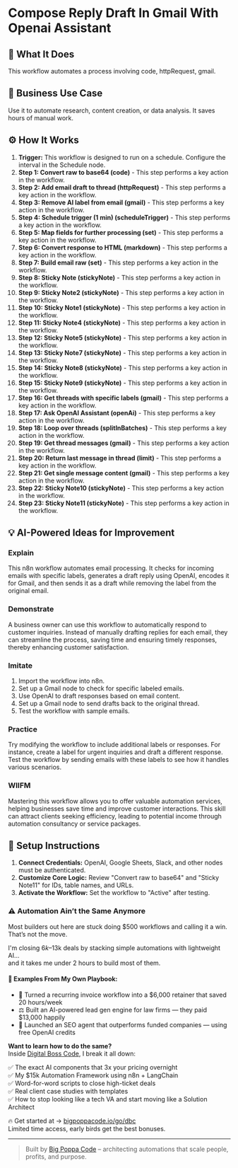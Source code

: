 # Compose Reply Draft In Gmail With Openai Assistant

## 🚀 What It Does
This workflow automates a process involving code, httpRequest, gmail.

## 💼 Business Use Case
Use it to automate research, content creation, or data analysis. It saves hours of manual work.

## ⚙️ How It Works
1.  **Trigger:** This workflow is designed to run on a schedule. Configure the interval in the Schedule node.
2. **Step 1: Convert raw to base64 (code)** - This step performs a key action in the workflow.
3. **Step 2: Add email draft to thread (httpRequest)** - This step performs a key action in the workflow.
4. **Step 3: Remove AI label from email (gmail)** - This step performs a key action in the workflow.
5. **Step 4: Schedule trigger (1 min) (scheduleTrigger)** - This step performs a key action in the workflow.
6. **Step 5: Map fields for further processing (set)** - This step performs a key action in the workflow.
7. **Step 6: Convert response to HTML (markdown)** - This step performs a key action in the workflow.
8. **Step 7: Build email raw (set)** - This step performs a key action in the workflow.
9. **Step 8: Sticky Note (stickyNote)** - This step performs a key action in the workflow.
10. **Step 9: Sticky Note2 (stickyNote)** - This step performs a key action in the workflow.
11. **Step 10: Sticky Note1 (stickyNote)** - This step performs a key action in the workflow.
12. **Step 11: Sticky Note4 (stickyNote)** - This step performs a key action in the workflow.
13. **Step 12: Sticky Note5 (stickyNote)** - This step performs a key action in the workflow.
14. **Step 13: Sticky Note7 (stickyNote)** - This step performs a key action in the workflow.
15. **Step 14: Sticky Note8 (stickyNote)** - This step performs a key action in the workflow.
16. **Step 15: Sticky Note9 (stickyNote)** - This step performs a key action in the workflow.
17. **Step 16: Get threads with specific labels (gmail)** - This step performs a key action in the workflow.
18. **Step 17: Ask OpenAI Assistant (openAi)** - This step performs a key action in the workflow.
19. **Step 18: Loop over threads (splitInBatches)** - This step performs a key action in the workflow.
20. **Step 19: Get thread messages (gmail)** - This step performs a key action in the workflow.
21. **Step 20: Return last message in thread (limit)** - This step performs a key action in the workflow.
22. **Step 21: Get single message content (gmail)** - This step performs a key action in the workflow.
23. **Step 22: Sticky Note10 (stickyNote)** - This step performs a key action in the workflow.
24. **Step 23: Sticky Note11 (stickyNote)** - This step performs a key action in the workflow.

## 💡 AI-Powered Ideas for Improvement
### Explain
This n8n workflow automates email processing. It checks for incoming emails with specific labels, generates a draft reply using OpenAI, encodes it for Gmail, and then sends it as a draft while removing the label from the original email.

### Demonstrate
A business owner can use this workflow to automatically respond to customer inquiries. Instead of manually drafting replies for each email, they can streamline the process, saving time and ensuring timely responses, thereby enhancing customer satisfaction.

### Imitate
1. Import the workflow into n8n.
2. Set up a Gmail node to check for specific labeled emails.
3. Use OpenAI to draft responses based on email content.
4. Set up a Gmail node to send drafts back to the original thread.
5. Test the workflow with sample emails.

### Practice
Try modifying the workflow to include additional labels or responses. For instance, create a label for urgent inquiries and draft a different response. Test the workflow by sending emails with these labels to see how it handles various scenarios.

### WIIFM
Mastering this workflow allows you to offer valuable automation services, helping businesses save time and improve customer interactions. This skill can attract clients seeking efficiency, leading to potential income through automation consultancy or service packages.

## 🔧 Setup Instructions
1. **Connect Credentials:** OpenAI, Google Sheets, Slack, and other nodes must be authenticated.
2. **Customize Core Logic:** Review "Convert raw to base64" and "Sticky Note11" for IDs, table names, and URLs.
3. **Activate the Workflow:** Set the workflow to "Active" after testing.

### ⚠️ Automation Ain’t the Same Anymore

Most builders out here are stuck doing $500 workflows and calling it a win.  
That’s not the move.  

I'm closing $6k–$13k deals by stacking simple automations with lightweight AI...  
and it takes me under 2 hours to build most of them.

#### 🧠 Examples From My Own Playbook:
- 🔁 Turned a recurring invoice workflow into a $6,000 retainer that saved 20 hours/week  
- ⚖️ Built an AI-powered lead gen engine for law firms — they paid $13,000 happily  
- 🚀 Launched an SEO agent that outperforms funded companies — using free OpenAI credits  

**Want to learn how to do the same?**  
Inside [Digital Boss Code](https://bigpoppacode.io/go/dbc), I break it all down:

✅ The exact AI components that 3x your pricing overnight  
✅ My $15k Automation Framework using n8n + LangChain  
✅ Word-for-word scripts to close high-ticket deals  
✅ Real client case studies with templates  
✅ How to stop looking like a tech VA and start moving like a Solution Architect  

🔥 Get started at → [bigpoppacode.io/go/dbc](https://bigpoppacode.io/go/dbc)  
Limited time access, early birds get the best bonuses.

---
> Built by [Big Poppa Code](https://bigpoppacode.io) – architecting automations that scale people, profits, and purpose.
